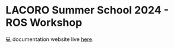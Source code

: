 # LACORO Summer School 2024 - ROS Workshop

💻 documentation website live [here](https://eolab-hsrw.github.io/lacoro-2024-ros-workshop/).
